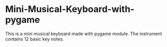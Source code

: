 # Mini-Musical-Keyboard-with-pygame
This is a mini musical keyboard made with pygame module. The instrument contains 12 basic key notes.
